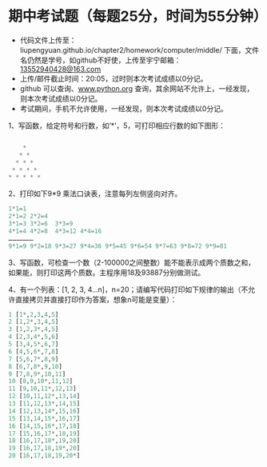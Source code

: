 # 期中考试题（每题25分，时间为55分钟）

- 代码文件上传至：liupengyuan.github.io/chapter2/homework/computer/middle/ 下面，文件名仍然是学号，如github不好使，上传至宇宁邮箱：13552940428@163.com
- 上传/邮件截止时间：20:05，过时则本次考试成绩以0分记。
- github 可以查询、www.python.org 查询，其余网站不允许上，一经发现，则本次考试成绩以0分记。
- 考试期间，手机不允许使用，一经发现，则本次考试成绩以0分记。

1、写函数，给定符号和行数，如’*’，5，可打印相应行数的如下图形：
```python

    *
   * *
  * * *
 * * * *
* * * * *
```
2、打印如下9*9 乘法口诀表，注意每列左侧竖向对齐。
```python
1*1=1
2*1=2 2*2=4
3*1=3 3*2=6  3*3=9
4*1=4 4*2=8  4*3=12 4*4=16
…………………
9*1=9 9*2=18 9*3=27 9*4=36 9*5=45 9*6=54 9*7=63 9*8=72 9*9=81
```
3、写函数，可检查一个数（2-100000之间整数）能不能表示成两个质数之和，如果能，则打印这两个质数。主程序用18及93887分别做测试。

4、有一个列表：[1, 2, 3, 4…n]，n=20；请编写代码打印如下规律的输出（不允许直接拷贝并直接打印作为答案，想象n可能是变量）：
```python
1 [1*,2,3,4,5]
2 [1,2*,3,4,5]
3 [1,2,3*,4,5]
4 [2,3,4*,5,6]
5 [3,4,5*,6,7]
6 [4,5,6*,7,8]
7 [5,6,7*,8,9]
8 [6,7,8*,9,10]
9 [7,8,9*,10,11]
10 [8,9,10*,11,12]
11 [9,10,11*,12,13]
12 [10,11,12*,13,14]
13 [11,12,13*,14,15]
14 [12,13,14*,15,16]
15 [13,14,15*,16,17]
16 [14,15,16*,17,18]
17 [15,16,17*,18,19]
18 [16,17,18*,19,20]
19 [16,17,18,19*,20]
20 [16,17,18,19,20*]
```
